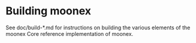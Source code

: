 Building moonex
================

See doc/build-*.md for instructions on building the various
elements of the moonex Core reference implementation of moonex.
